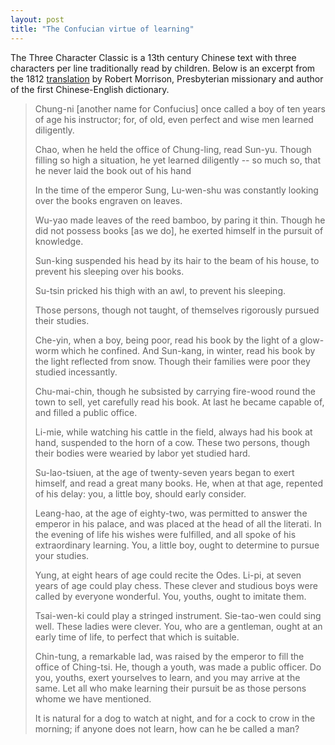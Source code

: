 ```yaml
---
layout: post
title: "The Confucian virtue of learning"
---
```


The Three Character Classic is a 13th century Chinese text with three
characters per line traditionally read by children.
Below is an excerpt from the 1812
[translation](https://play.google.com/books/reader?id=YC4OAAAAIAAJ)
by Robert Morrison, Presbyterian missionary and author of the first
Chinese-English dictionary.

<!--
Giles literal translation w/ commentary 1910
  https://en.wikisource.org/wiki/San_Tzu_Ching/San_Tzu_Ching
according to wikipedia, it was also translated by Hong Xiuquan

https://www.imo-official.org/country_hall.aspx?code=CHN
-->

>Chung-ni [another name for Confucius] once called a boy of ten years of age
>his instructor; for, of old, even perfect and wise men learned diligently.
>
>Chao, when he held the office of Chung-ling, read Sun-yu. Though filling so
>high a situation, he yet learned diligently -- so much so, that he never laid
>the book out of his hand
>
>In the time of the emperor Sung, Lu-wen-shu was constantly looking over the
>books engraven on leaves.
>
>Wu-yao made leaves of the reed bamboo, by paring it thin. Though he did not
>possess books [as we do], he exerted himself in the pursuit of knowledge.
>
>Sun-king suspended his head by its hair to the beam of his house, to prevent
>his sleeping over his books.
>
>Su-tsin pricked his thigh with an awl, to prevent his sleeping.
>
>Those persons, though not taught, of themselves rigorously pursued their
>studies.
>
>Che-yin, when a boy, being poor, read his book by the light of a glow-worm
>which he confined. And Sun-kang, in winter, read his book by the light reflected
>from snow. Though their families were poor they studied incessantly.
>
>Chu-mai-chin, though he subsisted by carrying fire-wood round the town to sell,
>yet carefully read his book. At last he became capable of, and filled a public
>office.
>
>Li-mie, while watching his cattle in the field, always had his book at hand,
>suspended to the horn of a cow. These two persons, though their bodies were
>wearied by labor yet studied hard.
>
>Su-lao-tsiuen, at the age of twenty-seven years began to exert himself, and
>read a great many books. He, when at that age, repented of his delay: you,
>a little boy, should early consider.
>
>Leang-hao, at the age of eighty-two, was permitted to answer the emperor in
>his palace, and was placed at the head of all the literati. In the evening of
>life his wishes were fulfilled, and all spoke of his extraordinary learning.
>You, a little boy, ought to determine to pursue your studies.
>
>Yung, at eight hears of age could recite the Odes. Li-pi, at seven years of age
>could play chess. These clever and studious boys were called by everyone
>wonderful. You, youths, ought to imitate them.
>
>Tsai-wen-ki could play a stringed instrument. Sie-tao-wen could sing well.
>These ladies were clever. You, who are a gentleman, ought at an early time of
>life, to perfect that which is suitable.
>
>Chin-tung, a remarkable lad, was raised by the emperor to fill the office of
>Ching-tsi. He, though a youth, was made a public officer. Do you, youths,
>exert yourselves to learn, and you may arrive at the same. Let all who make
>learning their pursuit be as those persons whome we have mentioned.
>
>It is natural for a dog to watch at night, and for a cock to crow in the
>morning; if anyone does not learn, how can he be called a man?


